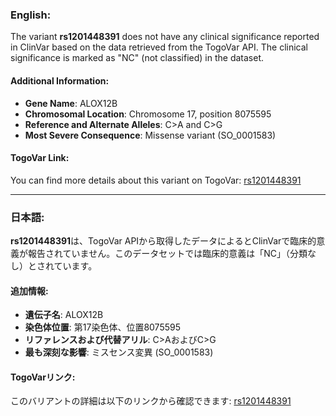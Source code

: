 ### English:
The variant **rs1201448391** does not have any clinical significance reported in ClinVar based on the data retrieved from the TogoVar API. The clinical significance is marked as "NC" (not classified) in the dataset.

#### Additional Information:
- **Gene Name**: ALOX12B
- **Chromosomal Location**: Chromosome 17, position 8075595
- **Reference and Alternate Alleles**: C>A and C>G
- **Most Severe Consequence**: Missense variant (SO_0001583)

#### TogoVar Link:
You can find more details about this variant on TogoVar: [rs1201448391](https://togovar.org)

---

### 日本語:
**rs1201448391**は、TogoVar APIから取得したデータによるとClinVarで臨床的意義が報告されていません。このデータセットでは臨床的意義は「NC」（分類なし）とされています。

#### 追加情報:
- **遺伝子名**: ALOX12B
- **染色体位置**: 第17染色体、位置8075595
- **リファレンスおよび代替アリル**: C>AおよびC>G
- **最も深刻な影響**: ミスセンス変異 (SO_0001583)

#### TogoVarリンク:
このバリアントの詳細は以下のリンクから確認できます: [rs1201448391](https://togovar.org)